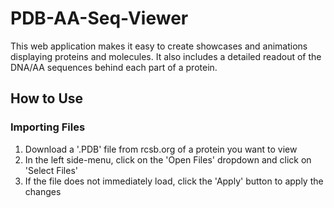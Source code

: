 # PDB-AA-Seq-Viewer
This web application makes it easy to create showcases and animations displaying proteins and molecules. It also includes a detailed readout of the DNA/AA sequences behind each part of a protein.

## How to Use
### Importing Files
1) Download a '.PDB' file from rcsb.org of a protein you want to view
2) In the left side-menu, click on the 'Open Files' dropdown and click on 'Select Files'
3) If the file does not immediately load, click the 'Apply' button to apply the changes
